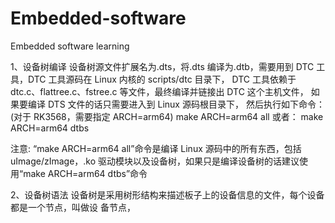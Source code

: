# Embedded-software
Embedded software learning

1、设备树编译
设备树源文件扩展名为.dts，将.dts 编译为.dtb，需要用到 DTC 工具，DTC 工具源码在 Linux 内核的 scripts/dtc 目录下，
DTC 工具依赖于 dtc.c、flattree.c、fstree.c 等文件，最终编译并链接出 DTC 这个主机文件，
如果要编译 DTS 文件的话只需要进入到 Linux 源码根目录下，
然后执行如下命令：(对于 RK3568，需要指定 ARCH=arm64)
make ARCH=arm64 all
或者：
make ARCH=arm64 dtbs

注意:
“make ARCH=arm64 all”命令是编译 Linux 源码中的所有东西，包括
uImage/zImage，.ko 驱动模块以及设备树，如果只是编译设备树的话建议使用“make 
ARCH=arm64 dtbs”命令

2、设备树语法
设备树是采用树形结构来描述板子上的设备信息的文件，每个设备都是一个节点，叫做设
备节点，
